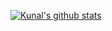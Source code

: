 [![Kunal's github stats](https://github-readme-stats.vercel.app/api?username=dbzkunalss)](https://github.com/anuraghazra/github-readme-stats)